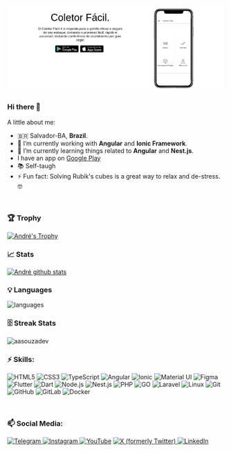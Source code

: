 ![André's GitHub Banner](./coletor_slide.png)
##

### Hi there 👋

A little about me:

- 🇧🇷   Salvador-BA, **Brazil**.
- 🔭   I’m currently working with **Angular** and **Ionic Framework**.
- 🌱   I’m currently learning things related to **Angular** and **Nest.js**.
-  I have an app on [Google Play](https://play.google.com/store/apps/details?id=com.aasoftware.coletorfacil)
- 📚   Self-taugh
- ⚡   Fun fact: Solving Rubik's cubes is a great way to relax and de-stress. 🤓
<br>

### 🏆 Trophy

[![André's Trophy](https://github-profile-trophy.vercel.app/?username=aasouzadev&theme=gruvbox&no-frame=true&margin-w=15&margin-h=15)](https://github.com/aasouzadev/github-profile-trophy)


### 📈 Stats 

 [![André github stats](https://github-readme-stats.vercel.app/api?username=aasouzadev&theme=gotham&show_icons=true&include_all_commits=true&count_private=true)](https://github.com/aasouzadev/github-readme-stats) 

### 💡  Languages 
![languages](https://github-readme-stats.vercel.app/api/top-langs/?username=aasouzadev&layout=compact&langs_count=6&count_private=true&theme=gotham&hide=php)

### 🗄  Streak Stats
![aasouzadev](https://github-readme-streak-stats.herokuapp.com/?user=aasouzadev&count_private=true&include_all_commits=true&theme=gotham)

### ⚡ Skills:
![HTML5](https://img.shields.io/badge/html%205-E34F26?style=for-the-badge&logo=html5&logoColor=white)
![CSS3](https://img.shields.io/badge/css%203-1572B6?style=for-the-badge&logo=css3&logoColor=white)
![TypeScript](https://img.shields.io/badge/typescript-3178C6?style=for-the-badge&logo=typescript&logoColor=white)
![Angular](https://img.shields.io/badge/angular-181717?style=for-the-badge&logo=Angular&logoColor=purple)
![Ionic](https://img.shields.io/badge/ionic-02569B?style=for-the-badge&logo=Ionic&logoColor=blue)
![Material UI](https://img.shields.io/badge/material%20ui-007FFF?style=for-the-badge&logo=mui&logoColor=white)
![Figma](https://img.shields.io/badge/FIGMA-FF0000?style=for-the-badge&logo=figma&logoColor=white)
![Flutter](https://img.shields.io/badge/flutter-02569B?style=for-the-badge&logo=flutter&logoColor=white)
![Dart](https://img.shields.io/badge/dart-0175C2?style=for-the-badge&logo=dart&logoColor=white)
![Node.js](https://img.shields.io/badge/node-61DAFB?style=for-the-badge&logo=Node.js&logoColor=black)
![Nest.js](https://img.shields.io/badge/nest.js-E33332?style=for-the-badge&logo=Nest&logoColor=white)
![PHP](https://img.shields.io/badge/php-FFFFFF?style=for-the-badge&logo=php&logoColor=black)
![GO](https://img.shields.io/badge/go-2496ED?style=for-the-badge&logo=go&logoColor=white)
![Laravel](https://img.shields.io/badge/laravel-6DB33F?style=for-the-badge&logo=laravel&logoColor=white)
![Linux](https://img.shields.io/badge/Linux-FCC624?style=for-the-badge&logo=linux&logoColor=black)
![Git](https://img.shields.io/badge/git-F05032?style=for-the-badge&logo=git&logoColor=white)
![GitHub](https://img.shields.io/badge/github-181717?style=for-the-badge&logo=github&logoColor=white)
![GitLab](https://img.shields.io/badge/gitlab-FC6D26?style=for-the-badge&logo=gitlab&logoColor=white)
![Docker](https://img.shields.io/badge/docker-2496ED?style=for-the-badge&logo=docker&logoColor=white)

<br>

### 📫 Social Media:

[![Telegram](https://img.shields.io/badge/André%20Souza-26A5E4?style=for-the-badge&logo=telegram&logoColor=white)
](https://t.me/aasouzadev)
[![Instagram](https://img.shields.io/badge/aasouza8-E4405F?style=for-the-badge&logo=Instagram&logoColor=white)
](https://www.instagram.com/aasouza8/)
[![YouTube](https://img.shields.io/badge/André%20Souza-FF0000?style=for-the-badge&logo=YouTube&logoColor=white)](https://www.youtube.com/channel/UCFk9SFt9JrEtEcKnlqrjmjA)
[![X (formerly Twitter)](https://img.shields.io/badge/AndrdeAlmeidaS3-000000?style=for-the-badge&logo=x&logoColor=white)
](https://twitter.com/AndrdeAlmeidaS3)
[![LinkedIn](https://img.shields.io/badge/linkedin-0A66C2?style=for-the-badge&logo=linkedin&logoColor=white)
](https://www.linkedin.com/in/andre-de-almeida-souza/)
